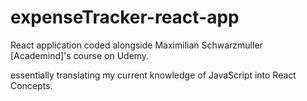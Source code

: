 # expenseTracker-react-app

React application coded alongside Maximilian Schwarzmuller [Academind]'s course on Udemy.

essentially translating my current knowledge of JavaScript into React Concepts.
